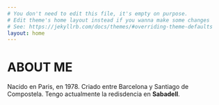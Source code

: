 ```yaml
---
# You don't need to edit this file, it's empty on purpose.
# Edit theme's home layout instead if you wanna make some changes
# See: https://jekyllrb.com/docs/themes/#overriding-theme-defaults
layout: home
---
```

# ABOUT ME

Nacido en Paris, en 1978. Criado entre Barcelona y Santiago de Compostela. Tengo actualmente la redisdencia  en **Sabadell**.

